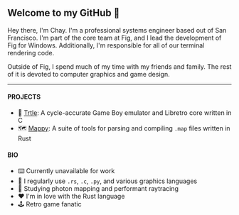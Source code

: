 ## Welcome to my GitHub 👋
Hey there, I'm Chay. I'm a professional systems engineer based out of San Francisco. I'm part of the core team at Fig, and I lead the development of Fig for Windows. Additionally, I'm responsible for all of our terminal rendering code.

Outside of Fig, I spend much of my time with my friends and family. The rest of it is devoted to computer graphics and game design.

---

#### PROJECTS
- 🐢 [Trtle](https://github.com/chaynabors/trtle): A cycle-accurate Game Boy emulator and Libretro core written in C
- 🗺️ [Mappy](https://github.com/chaynabors/mappy): A suite of tools for parsing and compiling `.map` files written in Rust

#### BIO
- ⌨️ Currently unavailable for work
- 📓 I regularly use `.rs`, `.c`, `.py`, and various graphics languages
- 🌱 Studying photon mapping and performant raytracing
- ❤️ I'm in love with the Rust language
- 🕹️ Retro game fanatic
